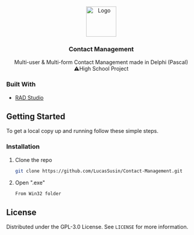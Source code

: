 <!-- PROJECT LOGO -->
<br />
<p align="center">
  <a href="https://github.com/LucasSusin/Contact-Management">
    <img src="https://cdn3.iconfinder.com/data/icons/meeting-notes-awards-add-on-glyph/48/Sed-14-512.png" alt="Logo" width="80" height="80">
  </a>

  <h3 align="center">Contact Management</h3>

  <p align="center">
    Multi-user & Multi-form Contact Management made in Delphi (Pascal)
    <br/>
    ⚠️High School Project
  </p>
</p>

### Built With

* [RAD Studio](https://www.embarcadero.com/br/products/rad-studio)


<!-- GETTING STARTED -->
## Getting Started

To get a local copy up and running follow these simple steps.

### Installation

1. Clone the repo
   ```sh
   git clone https://github.com/LucasSusin/Contact-Management.git
   ```
2. Open ".exe"
   ```sh
   From Win32 folder
   ```

<!-- LICENSE -->
## License

Distributed under the GPL-3.0 License. See `LICENSE` for more information.
